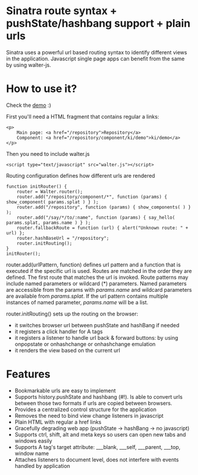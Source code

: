 # Sinatra route syntax + pushState/hashbang support + plain urls

Sinatra uses a powerful url based routing syntax to identify different views in the application. Javascript
single page apps can benefit from the same by using walter-js.

# How to use it?

Check the [demo](demo.html) :)

First you'll need a HTML fragment that contains regular a links:

    <p>
        Main page: <a href="/repository">Repository</a>
        Component: <a href="/repository/component/ki/demo">ki/demo</a>
    </p>

Then you need to include walter.js

    <script type="text/javascript" src="walter.js"></script>

Routing configuration defines how different urls are rendered

    function initRouter() {
        router = Walter.router();
        router.add("/repository/component/*", function (params) { show_component( params.splat ) } );
        router.add("/repository", function (params) { show_components( ) } );
        router.add("/say/*/to/:name", function (params) { say_hello( params.splat, params.name ) } );
        router.fallbackRoute = function (url) { alert("Unknown route: " + url) };
        router.hashBaseUrl = "/repository";
        router.initRouting();
    }
    initRouter();

router.add(urlPattern, function) defines url pattern and a function that is executed if the specific url is used.
Routes are matched in the order they are defined. The first route that matches the url is invoked. Route patterns may
include named parameters or wildcard (*) parameters. Named parameters are accessible from the params with _params.name_
and wildcard parameters are available from _params.splat_. If the url pattern contains multiple instances of named
parameter, _params.name_ will be a list.

router.initRouting() sets up the routing on the browser:

* it switches browser url between pushState and hashBang if needed
* it registers a click handler for A tags
* it registers a listener to handle url back & forward buttons: by using onpopstate or onhashchange or onhashchange emulation
* it renders the view based on the current url

# Features

* Bookmarkable urls are easy to implement
* Supports history.pushState and hashbang (#!). Is able to convert urls between those two formats if urls are copied between browsers.
* Provides a centralized control structure for the application
* Removes the need to bind view change listeners in javascript
* Plain HTML with regular a href links
* Gracefully degrading web app (pushState -> hashBang -> no javascript)
* Supports ctrl, shift, alt and meta keys so users can open new tabs and windows easily
* Supports A tag's target attribute: ___blank, ___self, ___parent, ___top, window name
* Attaches listeners to document level, does not interfere with events handled by application
